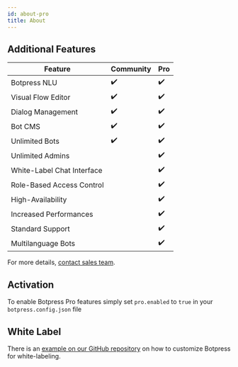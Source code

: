 ```yaml
---
id: about-pro
title: About
---
```


## Additional Features

| Feature                    | Community | Pro |
| -------------------------- | --------- | --- |
| Botpress NLU               | ✔️        | ✔️  |
| Visual Flow Editor         | ✔️        | ✔️  |
| Dialog Management          | ✔️        | ✔️  |
| Bot CMS                    | ✔️        | ✔️  |
| Unlimited Bots             | ✔️        | ✔️  |
| Unlimited Admins           |           | ✔️  |
| White-Label Chat Interface |           | ✔️  |
| Role-Based Access Control  |           | ✔️  |
| High-Availability          |           | ✔️  |
| Increased Performances     |           | ✔️  |
| Standard Support           |           | ✔️  |
| Multilanguage Bots         |           | ✔️  |

For more details, [contact sales team](https://botpress.com/contact-sales/).

## Activation

To enable Botpress Pro features simply set `pro.enabled` to `true` in your `botpress.config.json` file

## White Label

There is an [example on our GitHub repository](https://github.com/botpress/botpress/tree/master/examples/whitelabel) on how to customize Botpress for white-labeling.
